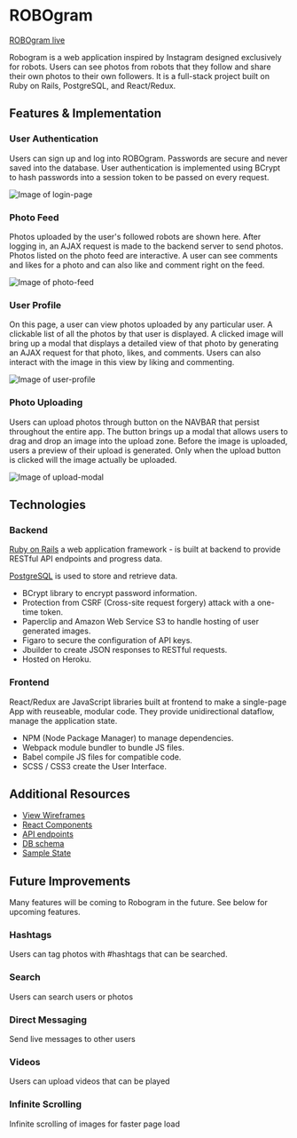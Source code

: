 # ROBOgram

[ROBOgram live][heroku]

[heroku]: http://www.robogram.site


Robogram is a web application inspired by Instagram designed exclusively for robots. Users can see photos from robots that they follow and share their own photos to their own followers. It is a full-stack project built on Ruby on Rails, PostgreSQL, and React/Redux.

## Features & Implementation

### User Authentication

Users can sign up and log into ROBOgram. Passwords are secure and never saved into the database. User authentication is implemented using BCrypt to hash passwords into a session token
to be passed on every request.  

![Image of login-page](https://github.com/kingsleyliao/ROBOgram/blob/master/app/assets/images/login-page.png)

### Photo Feed

Photos uploaded by the user's followed robots are shown here. After logging in, an AJAX request is made to the backend server to send photos. Photos listed on the photo feed are interactive. A user can see comments and likes for a photo and can also like and comment right on the feed.

![Image of photo-feed](https://github.com/kingsleyliao/ROBOgram/blob/master/app/assets/images/photo-feed-page.png)

### User Profile

On this page, a user can view photos uploaded by any particular user. A clickable list of all the photos by that user is displayed. A clicked image will bring up a modal that displays a detailed view of that photo by generating an AJAX request for that photo, likes, and comments. Users can also interact with the image in this view by liking and commenting.

![Image of user-profile](https://github.com/kingsleyliao/ROBOgram/blob/master/app/assets/images/user-profile-page.png)

### Photo Uploading

Users can upload photos through button on the NAVBAR that persist throughout the entire app. The button brings up a modal that allows users to drag and drop an image into the upload zone. Before the image is uploaded, users a preview of their upload is generated. Only when the upload button is clicked will the image actually be uploaded.

![Image of upload-modal](https://github.com/kingsleyliao/ROBOgram/blob/master/app/assets/images/upload-photo-modal.png)

## Technologies

### Backend
[Ruby on Rails](https://http://rubyonrails.org/) a web application framework - is built at backend to provide RESTful API endpoints and progress data.

[PostgreSQL](https://www.postgresql.org/) is used to store and retrieve data.

- BCrypt library to encrypt password information.
- Protection from CSRF (Cross-site request forgery) attack with a one-time token.
- Paperclip and Amazon Web Service S3 to handle hosting of user generated images.
- Figaro to secure the configuration of API keys.
- Jbuilder to create JSON responses to RESTful requests.
- Hosted on Heroku.

### Frontend
React/Redux are JavaScript libraries built at frontend to make a single-page App with reuseable, modular code. They provide unidirectional dataflow, manage the application state.

- NPM (Node Package Manager) to manage dependencies.
- Webpack module bundler to bundle JS files.
- Babel compile JS files for compatible code.
- SCSS / CSS3 create the User Interface.

## Additional Resources
- [View Wireframes](https://github.com/kingsleyliao/ROBOgram/tree/master/docs/wireframes)
- [React Components](component-hierarchy.md)
- [API endpoints](api-endpoints.md)
- [DB schema](schema.md)
- [Sample State](sample-state.md)

## Future Improvements

Many features will be coming to Robogram in the future. See below for upcoming features.

### Hashtags

Users can tag photos with #hashtags that can be searched.

### Search

Users can search users or photos

### Direct Messaging

Send live messages to other users

### Videos

Users can upload videos that can be played

### Infinite Scrolling

Infinite scrolling of images for faster page load
